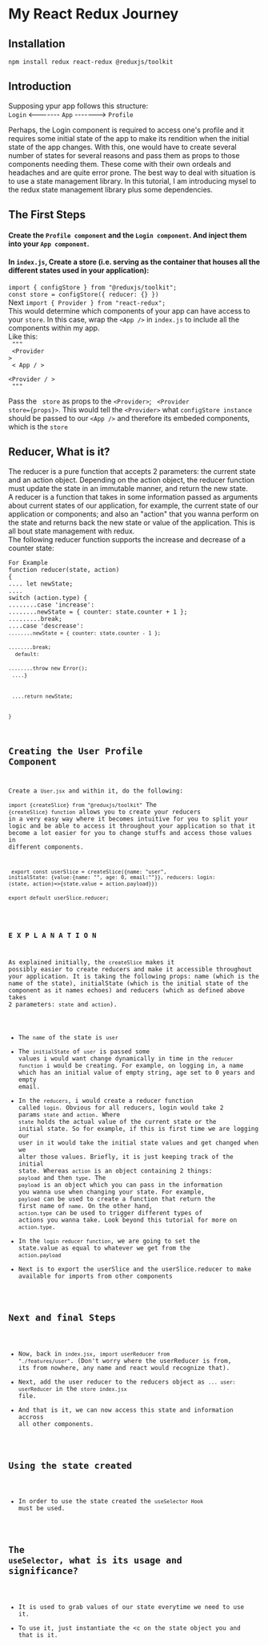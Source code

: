 # My React Redux Journey 

## Installation

<code>npm install redux react-redux @reduxjs/toolkit</code>

## Introduction

Supposing ypur app follows this structure:  
<code>Login</code> <------- <code>App</code> -------> <code>Profile</code>

Perhaps, the Login component is required to access one's profile and it requires some initial state of the app to make its rendition when the initial state of the app changes. With this, one would have to create several number of states for several reasons and pass them as props to those components needing them. These come with their own ordeals and headaches and are quite error prone. The best way to deal with situation is to use a state management library. In this tutorial, I am introducing mysel to the redux state management library plus some dependencies.

## The First Steps

#### Create the  <code>Profile component</code> and the <code>Login component</code>. And inject them into your <code>App component</code>.
#### In <code>index.js</code>, Create a store (i.e. serving as the container that houses all the different states used in your application): <br />
<code>import { configStore } from "@reduxjs/toolkit";</code> <br />
<code>const store = configStore({ reducer: {} })</code> <br />
Next <code>import { Provider } from "react-redux";</code> <br />
This would determine which components of your app can have access to your <code>store</code>. In this case, wrap the <code>&lt;App /&gt;</code> in <code>index.js</code> to include all the components within my app.
<br />
Like this:  <br />
<code> """</code>
<br />
<code> &lt;Provider &gt;</code>
<br />
<code> &lt; App / &gt; </code>
<br />
<code> &lt;Provider / &gt;</code>
<br />
<code> """</code>
<br />

Pass the <code> store</code> as props to the <code>&lt;Provider&gt;</code>; <code> &lt;Provider store={props}&gt;</code>. This would tell the <code>&lt;Provider&gt;</code> what <code>configStore instance</code> should be passed to our <code>&lt;App /&gt;</code> and therefore its embeded components, which is the <code>store</code>
<br />

## Reducer, What is it?
The reducer is a pure function that accepts 2 parameters: the current state and an action object. Depending on the action object, the reducer function must update the state in an immutable manner, and return the new state. <br />
A reducer is a function that takes in some information passed as arguments about current states of our application, for example, the current state of our application or components; and also an "action" that you wanna perform on the state and returns back the new state or value of the application.
This is all bout state management with redux.
<br />
The following reducer function supports the increase and decrease of a counter state:

<code>For Example</code>
<br />
<code>function reducer(state, action) { </code> <br />
<code>.... let newState; </code> <br />
<code>.... switch (action.type) {  </code> <br />
 <code>........case 'increase':  </code>
 <code>........newState = { counter: state.counter + 1 };  </code> <br />
<code>.........break; </code> <br />
<code>....case 'descrease':
<code>........newState = { counter: state.counter - 1 }; </code> <br />
<code>........break; </code> <br />
<code>    default: </code> <br />
<code>........throw new Error(); </code> <br />
<code>....} </code> <br />
 <br />
<code>....return newState; </code> <br />
 <br />
<code>}</code>
 
 ## Creating the User Profile Component
 
 Create a <code>User.jsx</code> and within it, do the following:
 <br/>
 <code>import {createSlice} from "@reduxjs/toolkit"</code>
 The <code>{createSlice} function</code> allows you to create your reducers in a very easy way where it becomes intuitive for you to split your logic and be able to access it throughout your application so that it become a lot easier for you to change stuffs and access those values in different components.
 <br />

 
<code> export const userSlice = createSlice({name: "user", initialState: {value:{name: "", age: 0, email:""}}, reducers: login: (state, action)=>{state.value = action.payload}})</code>
<br />
 <code>export default userSlice.reducer;</code>
 <br />
 <br />
### E X P L A N A T I O N
 As explained initially, the <code>createSlice</code> makes it possibly easier to create reducers and make it accessible throughout your application.
  It is taking the following props: name (which is the name of the state), initialState (which is the initial state of the component as it names echoes) and reducers (which as defined above takes 2 parameters: <code>state</code> and <code>action</code>).
 - The <code>name</code> of the state is <code>user</code>
 - The <code>initialState</code> of <code>user</code> is passed some values i would want change dynamically in time in the <code>reducer function</code> i would be creating. For example, on logging in, a name which has an initial value of empty string, age set to 0 years and empty email.
 - In the <code>reducers</code>, i would create a reducer function called <code>login</code>. Obvious for all reducers, login would take 2 params <code>state</code> and <code>action</code>. Where <code>state</code> holds the actual value of the current state or the initial state. So for example, if this is first time we are logging our user in it would take the initial state values and get changed when we alter those values. Briefly, it is just keeping track of the initial state. Whereas <code>action</code> is an object containing 2 things: <code>payload</code> and then <code>type</code>. The <code>payload</code> is an object which you can pass in the information you wanna use when changing your state. For example, <code>payload</code> can be used to create a function that return the first name of <code>name</code>. On the other hand, <code>action.type</code> can be used to trigger different types of actions you wanna take. Look beyond this tutorial for more on  <code>action.type</code>.
 - In the  <code>login reducer function</code>, we are going to set the state.value as equal to whatever we get from the <code>action.payload</code>
 - Next is to export the userSlice and the userSlice.reducer to make available for imports from other components
 
 ## Next and final Steps 
 
- Now, back in <code>index.jsx</code>, <code>import userReducer from "./features/user"</code>. (Don't worry where the userReducer is from, its from nowhere, any name and react would recognize that). 
 - Next, add the user reducer to the reducers object as <code>... user: userReducer</code> in the <code>store</code> <code>index.jsx</code> file.
 - And that is it, we can now access this state and information accross all other components.
 
 
 ## Using the state created 
- In order to use the state created the <code>useSelector Hook</code> must be used.
 ## The <code><b>useSelector</b></code>, what is its usage and significance?
 - It is used to grab values of our state everytime we need to use it.
 - To use it, just instantiate the <c on the state object you and that is it.
 
 
